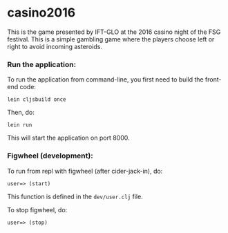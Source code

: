 # casino2016

This is the game presented by IFT-GLO at the 2016 casino night of the FSG festival. This is a simple gambling game where the players choose left or right to avoid incoming asteroids. 


### Run the application:

To run the application from command-line, you first need to build the front-end code:
```
lein cljsbuild once
```

Then, do:
```
lein run
```

This will start the application on port 8000.

### Figwheel (development):

To run from repl with figwheel (after cider-jack-in), do:
```
user=> (start)
```
This function is defined in the ```dev/user.clj``` file.

To stop figwheel, do:
```
user=> (stop)
```
